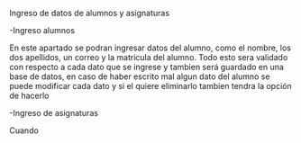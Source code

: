 Ingreso de datos de alumnos y asignaturas


-Ingreso alumnos

En este apartado se podran ingresar datos del alumno, como el nombre, los dos apellidos, un correo y la matricula del alumno.
Todo esto sera validado con respecto a cada dato que se ingrese y tambien será guardado en una base de datos, en caso de haber escrito mal algun dato del alumno se puede modificar cada dato y si el quiere eliminarlo tambien tendra la opción de hacerlo

-Ingreso de asignaturas

  Cuando 
